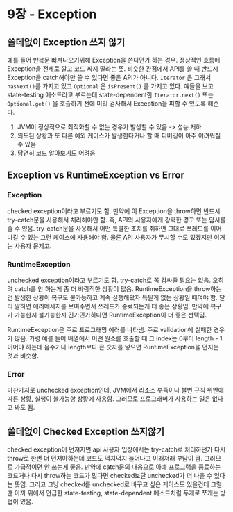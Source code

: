 # 9장 - Exception

## 쓸데없이 Exception 쓰지 않기

예를 들어 반복문 빠져나오기위해 Exception을 쓴다던가 하는 경우. 정상적인 흐름에 Exception을 전제로 깔고 코드 짜지 말라는 뜻. 비슷한 관점에서 API를 쓸 때 반드시 Exception을 catch해야만 쓸 수 있다면 좋은 API가 아니다. `Iterator` 은 그래서 `hasNext()`를 가지고 있고 `Optional` 은 `isPresent()` 를 가지고 있다. 얘들을 보고 state-testing 메소드라고 부르는데 state-dependent한 `Iterator.next()` 또는 `Optional.get()` 을 호출하기 전에 미리 검사해서 Exception을 피할 수 있도록 해준다.

1. JVM이 정상적으로 최적화할 수 없는 경우가 발생할 수 있음 -&gt; 성능 저하
2. 의도된 상황과 또 다른 예외 케이스가 발생한다거나 할 때 디버깅이 아주 어려워질 수 있음
3. 당연히 코드 알아보기도 어려움

## Exception vs RuntimeException vs Error

### Exception

checked exception이라고 부르기도 함. 만약에 이 Exception을 throw하면 반드시 try-catch문을 사용해서 처리해야만 함. 즉, API의 사용자에게 강력한 경고 또는 암시를 줄 수 있음. try-catch문을 사용해서 어떤 특별한 조치를 취하면 그대로 쓰레드를 이어나갈 수 있는 그런 케이스에 사용해야 함. 물론 API 사용자가 무시할 수도 있겠지만 이거는 사용자 문제고.

### RuntimeException

unchecked exception이라고 부르기도 함. try-catch로 꼭 감싸줄 필요는 없음. 오히려 catch를 안 하는게 좀 더 바람직한 상황이 많음. RuntimeException을 throw하는건 발생한 상황이 복구도 불가능하고 계속 실행해봤자 득될게 없는 상황일 때여야 함. 달리 말하면 에러메세지를 보여주면서 쓰레드가 종료되는게 더 좋은 상황임. 만약에 복구가 가능한지 불가능한지 긴가민가하다면 RuntimeException이 더 좋은 선택임.

RuntimeException은 주로 프로그래밍 에러를 나타냄. 주로 validation에 실패한 경우가 많음. 가령 예를 들어 배열에서 어떤 원소를 호출할 때 그 index는 0부터 length - 1이어야 하는데 음수거나 length보다 큰 숫자를 넣으면 RuntimeException을 던지는 것과 비슷함.

### Error

마찬가지로 unchecked exception인데, JVM에서 리소스 부족이나 불변 규칙 위반에 따른 상황, 실행이 불가능항 상황에 사용함. 그러므로 프로그래머가 사용하는 일은 없다고 봐도 됨.

## 쓸데없이 Checked Exception 쓰지않기

checked exception이 던져지면 api 사용자 입장에서는 try-catch로 처리하던가 다시 throw로 한번 더 던져야하는데 코드도 덕지덕지 늘어나고 이래저래 부담이 큼. 그러므로 가급적이면 안 쓰는게 좋음. 만약에 catch문의 내용으로 아예 프로그램을 종료하는 코드거나 다시 throw하는 코드가 많다면 checked보단 unchecked가 더 나을 수 있다는 뜻임. 그리고 그냥 checked를 unchecked로 바꾸고 싶은 케이스도 있을건데 그럴 땐 아까 위에서 언급한 state-testing, state-dependent 메소드처럼 두개로 쪼개는 방법이 있음.

